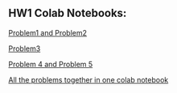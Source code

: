 ## HW1 Colab Notebooks:

[Problem1 and Problem2](https://colab.research.google.com/drive/1aMZcJqAnfNXNQM8-bTLnmVT836Yi6Ars)

[Problem3](https://colab.research.google.com/drive/1REPUXJHcI133GspindTENldDgmDx5fvE)

[Problem 4 and Problem 5](https://colab.research.google.com/drive/1x5GCF102w7f4upbtkcFYZY-8GgyU7HYK)

[All the problems together in one colab notebook](https://colab.research.google.com/drive/1Ee8L7LbO7XObIu-MNWuuJXHFqylpIBDe)
